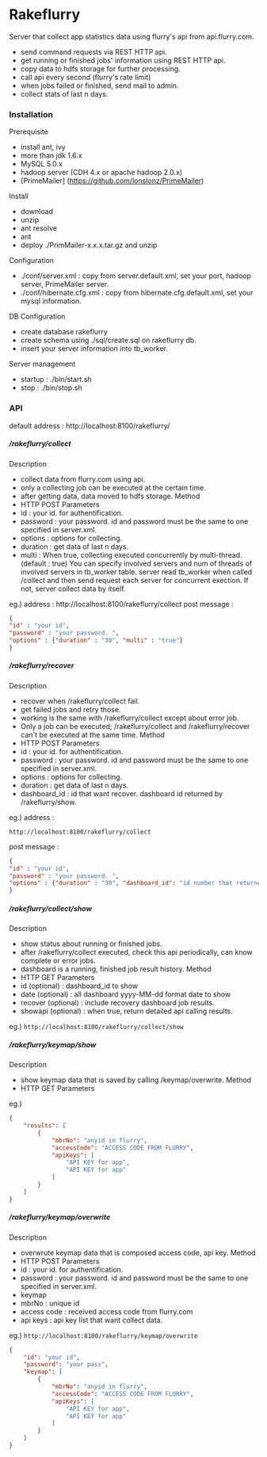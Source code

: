 Rakeflurry
==========
Server that collect app statistics data using flurry's api from api.flurry.com.
- send command requests via REST HTTP api.
- get running or finished jobs' information using REST HTTP api.
- copy data to hdfs storage for further processing.
- call api every second (flurry's rate limit)
- when jobs failed or finished, send mail to admin.
- collect stats of last n days.


### Installation

Prerequisite
- install ant, ivy
- more than jdk 1.6.x 
- MySQL 5.0.x
- hadoop server (CDH 4.x or apache hadoop 2.0.x)
- [PrimeMailer] (https://github.com/lonslonz/PrimeMailer)

Install
- download
- unzip
- ant resolve
- ant
- deploy ./PrimMailer-x.x.x.tar.gz and unzip 

Configuration
- ./conf/server.xml : copy from server.default.xml, set your port, hadoop server, PrimeMailer server.
- ./conf/hibernate.cfg.xml : copy from hibernate.cfg.default.xml, set your mysql information. 

DB Configuration
- create database rakeflurry
- create schema using ./sql/create.sql on rakeflurry db.
- insert your server information into tb_worker.

Server management
- startup : ./bin/start.sh
- stop : ./bin/stop.sh


### API
default address : http://localhost:8100/rakeflurry/

##### /rakeflurry/collect

Description
- collect data from flurry.com using api.
- only a collecting job can be executed at the certain time.
- after getting data, data moved to hdfs storage. 
Method
- HTTP POST
Parameters
- id : your id. for authentification.
- password : your password. id and password must be the same to one specified in server.xml.
- options : options for collecting.
 - duration : get data of last n days.
 - multi : When true, collecting executed concurrently by multi-thread. (default : true)
           You can specify involved servers and num of threads of involved servers in tb_worker table.
           server read tb_worker when called /collect and then send request each server for concurrent exection.
           If not, server collect data by itself.

eg.)
address : http://localhost:8100/rakeflurry/collect
post message : 
```json
{
"id" : "your id",  
"password" : "your password. ",
"options" : {"duration" : "30", "multi" : "true"}
}
```

##### /rakeflurry/recover
Description
- recover when /rakeflurry/collect fail.
- get failed jobs and retry those.
- working is the same with /rakeflurry/collect except about error job.
- Only a job can be executed; /rakeflurry/collect and /rakeflurry/recover can't be executed at the same time.
Method
- HTTP POST
Parameters
- id : your id. for authentification.
- password : your password. id and password must be the same to one specified in server.xml.
- options : options for collecting.
 - duration : get data of last n days.
 - dashboard_id : id that want recover. dashboard id returned by /rakeflurry/show.

eg.)
address : 

``
http://localhost:8100/rakeflurry/collect
``

post message : 
```json
{
"id" : "your id",  
"password" : "your password. ",
"options" : {"duration" : "30", "dashboard_id": "id number that returned from show api."}
}
```

##### /rakeflurry/collect/show
Description
- show status about running or finished jobs.
- after /rakeflurry/collect executed, check this api periodically, can know complete or error jobs. 
- dashboard is a running, finished job result history.
Method
- HTTP GET
Parameters
- id (optional) : dashboard_id to show
- date (optional) : all dashboard yyyy-MM-dd format date to show
- recover (optional) : include recovery dashboard job results.
- showapi (optional) : when true, return detailed api calling results.

eg.)
``
http://localhost:8100/rakeflurry/collect/show
``

##### /rakeflurry/keymap/show
Description
- show keymap data that is saved by calling /keymap/overwrite.
Method
- HTTP GET
Parameters

eg.)
```json
{
    "results": [
        {
            "mbrNo": "anyid in flurry",
            "accessCode": "ACCESS CODE FROM FLURRY",
            "apiKeys": [
                "API KEY for app",
                "API KEY for app"
            ]
        }
    ]
}
```

##### /rakeflurry/keymap/overwrite
Description
- overwrute keymap data that is composed access code, api key.
Method
- HTTP POST
Parameters
- id : your id. for authentification.
- password : your password. id and password must be the same to one specified in server.xml.
- keymap
 - mbrNo : unique id
 - access code : received access code from flurry.com
 - api keys : api key list that want collect data.

eg.)
``
http://localhost:8100/rakeflurry/keymap/overwrite
``


```json
{
    "id": "your id",
    "password": "your pass",
    "keymap": [
        {
            "mbrNo": "anyid in flurry",
            "accessCode": "ACCESS CODE FROM FLURRY",
            "apiKeys": [
                "API KEY for app",
                "API KEY for app"
            ]
        }
    ]
}
```
